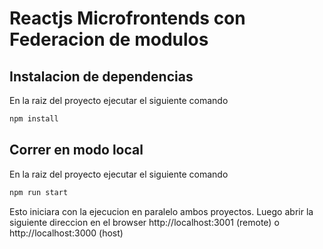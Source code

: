 # Reactjs Microfrontends con Federacion de modulos

## Instalacion de dependencias
En la raiz del proyecto ejecutar el siguiente comando
```sh
npm install
```
## Correr en modo local
En la raiz del proyecto ejecutar el siguiente comando
```sh
npm run start
```

Esto iniciara con la ejecucion en paralelo ambos proyectos. Luego abrir la siguiente direccion en el browser http://localhost:3001 (remote) o http://localhost:3000 (host)


